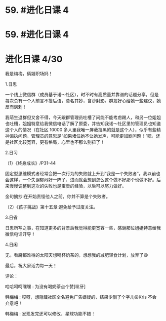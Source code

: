 # 59\. #进化日课 4

# 59\. #进化日课 4

# 进化日课 4/30

我是梅梅，俩娃职场妈！

1.日思

一个线上微信群（成员基于诺～社区），时不时有高质量并靠谱的话题分享，但是每次总有一个人前言不搭后语，莫名其妙，含沙射影。群友好心给她一些建议，她反而讽刺！

我萌生退群但又舍不得，今天跟群管理员吐槽了问能不能考虑踢人，和另一位姐姐也吐槽，姐姐特意给我微信电话了解了原委，并告知我诺～社区里的管理员也知道这个人的情况（在社区 10000 多人里我唯一屏蔽拉黑的就是这个人），似乎有些精神偏执问题，管理员的意思是“如果堵住她不让她发声，可能更加剧问题！”嗯，还是社区比较宽容，更有格局，心里也不那么别扭了！

2.日习

（1）《终身成长》/P31-44

固定型思维模式者经常会把一次行为的失败就上升到“我是一个失败者”，我以前也会这样，一个失误郁闷好一阵子，进而就会想到怎么这个做不好那个也做不好。后来慢慢调整到这次的失败也是宝贵的经验，以后可以努力做好。

金句摘抄:在开始责怪他人之前，你并不算是个失败者。

（2）《孩子挑战》第十五章:避免给予过度关注。

3.日省

日思所写之事，在知道更多的背景后我觉得能更宽容一些，感谢那位姐姐特意给我微信电话开导！

4.日闲

无。看魔都难得的太阳天想喝杯奶茶的，想想我的减肥轻食计划，放弃了😅

最后，祝大家活力每一天！

评论：

哈哈呵呵嘿嘿 : 为没有喝奶茶点个赞[呲牙]

韩梅梅 : 哎呀，想隐藏社区全名避免广告嫌疑的，结果少删了个字儿😜Kris 不会介意吧！

韩梅梅 : 发现发完还可以修改，星球功能不错！